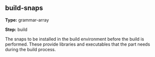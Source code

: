 build-snaps
-----------
**Type:** grammar-array

**Step:** build

The snaps to be installed in the build environment before the build is
performed. These provide libraries and executables that the part needs during
the build process.